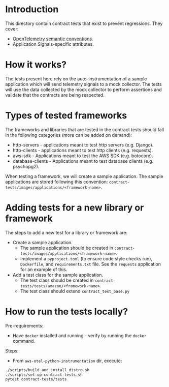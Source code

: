 # Introduction

This directory contain contract tests that exist to prevent regressions. They cover:
* [OpenTelemetry semantic conventions](https://github.com/open-telemetry/semantic-conventions/).
* Application Signals-specific attributes.

# How it works?

The tests present here rely on the auto-instrumentation of a sample application which will send telemetry signals to a mock collector. The tests will use the data collected by the mock collector to perform assertions and validate that the contracts are being respected.

# Types of tested frameworks

The frameworks and libraries that are tested in the contract tests should fall in the following categories (more can be added on demand):
* http-servers - applications meant to test http servers (e.g. Django).
* http-clients - applications meant to test http clients (e.g. requests).
* aws-sdk - Applications meant to test the AWS SDK (e.g. botocore).
* database-clients - Applications meant to test database clients (e.g. psychopg2).

When testing a framework, we will create a sample application. The sample applications are stored following this convention: `contract-tests/images/applications/<framework-name>`.

# Adding tests for a new library or framework

The steps to add a new test for a library or framework are:
* Create a sample application.
    * The sample application should be created in `contract-tests/images/applications/<framework-name>`.
    * Implement a `pyproject.toml` (to ensure code style checks run), `Dockerfile`, and `requirements.txt` file. See the `requests` application for an example of this.
* Add a test class for the sample application.
    * The test class should be created in `contract-tests/tests/amazon/<framework-name>`.
    * The test class should extend `contract_test_base.py`

# How to run the tests locally?

Pre-requirements:
* Have `docker` installed and running - verify by running the `docker` command.

Steps:
* From `aws-otel-python-instrumentation` dir, execute:
```sh
./scripts/build_and_install_distro.sh
./scripts/set-up-contract-tests.sh
pytest contract-tests/tests
```